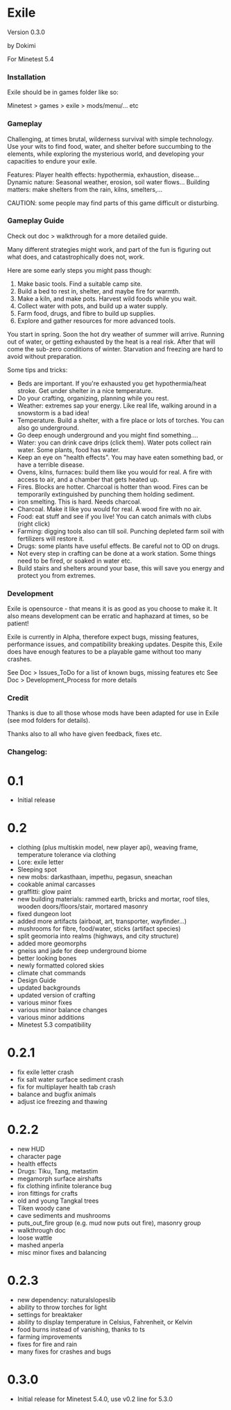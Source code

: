 # Exile
Version 0.3.0

by Dokimi

For Minetest 5.4

### Installation
Exile should be in games folder like so:

Minetest > games > exile > mods/menu/... etc


### Gameplay
Challenging, at times brutal, wilderness survival with simple technology.
Use your wits to find food, water, and shelter before succumbing to the elements,
while exploring the mysterious world, and developing your capacities to endure your exile.

Features:
Player health effects: hypothermia, exhaustion, disease...
Dynamic nature: Seasonal weather, erosion, soil water flows...
Building matters: make shelters from the rain, kilns, smelters,...

CAUTION: some people may find parts of this game difficult or disturbing.

### Gameplay Guide
Check out doc > walkthrough for a more detailed guide.

Many different strategies might work, and part of the fun is figuring out what does,
and catastrophically does not, work.

Here are some early steps you might pass though:
1. Make basic tools. Find a suitable camp site.
2. Build a bed to rest in, shelter, and maybe fire for warmth.
3. Make a kiln, and make pots. Harvest wild foods while you wait.
4. Collect water with pots, and build up a water supply.
5. Farm food, drugs, and fibre to build up supplies.
6. Explore and gather resources for more advanced tools.

You start in spring. Soon the hot dry weather of summer will arrive.
Running out of water, or getting exhausted by the heat is a real risk.
After that will come the sub-zero conditions of winter.
Starvation and freezing are hard to avoid without preparation.


Some tips and tricks:
- Beds are important. If you're exhausted you get hypothermia/heat stroke. Get under shelter in a nice temperature.
- Do your crafting, organizing, planning while you rest.
- Weather: extremes sap your energy. Like real life, walking around in a snowstorm is a bad idea!
- Temperature. Build a shelter, with a fire place or lots of torches. You can also go underground.
- Go deep enough underground and you might find something....
- Water: you can drink cave drips (click them). Water pots collect rain water. Some plants, food has water.
- Keep an eye on "health effects". You may have eaten something bad, or have a terrible disease.
- Ovens, kilns, furnaces: build them like you would for real. A fire with access to air, and a chamber that gets heated up.
- Fires. Blocks are hotter. Charcoal is hotter than wood. Fires can be temporarily extinguished by punching them holding sediment.
- iron smelting. This is hard. Needs charcoal.
- Charcoal. Make it like you would for real. A wood fire with no air.
- Food: eat stuff and see if you live! You can catch animals with clubs (right click)
- Farming: digging tools also can till soil. Punching depleted farm soil with fertilizers will restore it.
- Drugs: some plants have useful effects. Be careful not to OD on drugs.
- Not every step in crafting can be done at a work station. Some things need to be fired, or soaked in water etc.
- Build stairs and shelters around your base, this will save you energy and protect you from extremes.

### Development
Exile is opensource - that means it is as good as you choose to make it.
It also means development can be erratic and haphazard at times, so be patient!

Exile is currently in Alpha, therefore expect bugs, missing features, performance issues,
and compatibility breaking updates.
Despite this, Exile does have enough features to be a playable game without too many crashes.

See Doc > Issues_ToDo for a list of known bugs, missing features etc
See Doc > Development_Process for more details

### Credit
Thanks is due to all those whose mods have been adapted for use in Exile (see mod folders for details).

Thanks also to all who have given feedback, fixes etc.

### Changelog:

# 0.1
- Initial release

# 0.2
- clothing (plus multiskin model, new player api), weaving frame, temperature tolerance via clothing
- Lore: exile letter
- Sleeping spot
- new mobs: darkasthaan, impethu, pegasun, sneachan
- cookable animal carcasses
- graffitti: glow paint
- new building materials: rammed earth, bricks and mortar, roof tiles, wooden doors/floors/stair, mortared masonry
- fixed dungeon loot
- added more artifacts (airboat, art, transporter, wayfinder...)
- mushrooms for fibre, food/water, sticks (artifact species)
- split geomoria into realms (highways, and city structure)
- added more geomorphs
- gneiss and jade for deep underground biome
- better looking bones
- newly formatted colored skies
- climate chat commands
- Design Guide
- updated backgrounds
- updated version of crafting
- various minor fixes
- various minor balance changes
- various minor additions
- Minetest 5.3 compatibility

# 0.2.1
- fix exile letter crash
- fix salt water surface sediment crash
- fix for multiplayer health tab crash
- balance and bugfix animals
- adjust ice freezing and thawing

# 0.2.2
- new HUD
- character page
- health effects
- Drugs: Tiku, Tang, metastim
- megamorph surface airshafts
- fix clothing infinite tolerance bug
- iron fittings for crafts
- old and young Tangkal trees
- Tiken woody cane
- cave sediments and mushrooms
- puts_out_fire group (e.g. mud now puts out fire), masonry group
- walkthrough doc
- loose wattle
- mashed anperla
- misc minor fixes and balancing

# 0.2.3
- new dependency: naturalslopeslib
- ability to throw torches for light
- settings for breaktaker
- ability to display temperature in Celsius, Fahrenheit, or Kelvin
- food burns instead of vanishing, thanks to ts
- farming improvements
- fixes for fire and rain
- many fixes for crashes and bugs

# 0.3.0
- Initial release for Minetest 5.4.0, use v0.2 line for 5.3.0
